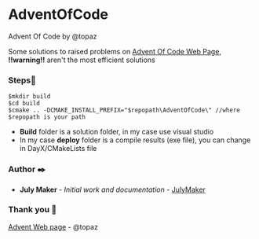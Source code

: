 # AdventOfCode
Advent Of Code by @topaz

Some solutions to raised problems on [Advent Of Code Web Page](https://adventofcode.com/), **!!warning!!** aren't the most efficient solutions

### <a name="Steps">Steps📄
```
$mkdir build
$cd build
$cmake .. -DCMAKE_INSTALL_PREFIX="$repopath\AdventOfCode\" //where $repopath is your path
```
- **Build** folder is a solution folder, in my case use visual studio 
- In my case **deploy** folder is a compile results (exe file), you can change in DayX/CMakeLists file
 
### <a name="Author">Author ✒️

* **July Maker** - *Initial work and documentation* - [JulyMaker](https://github.com/JulyMaker)

<!-- También puedes mirar la lista de todos los [contribuyentes](https://github.com/your/project/contributors) quíenes han participado en este proyecto.--> 

### <a name="Thankyou">Thank you 🎁

 <!-- 📢 🍺 🤓 📄 📌 🖇️ 🔧 ⌨️ 🔩 ⚙️ 🚀 📋-->

[Advent Web page](https://adventofcode.com/) - @topaz
